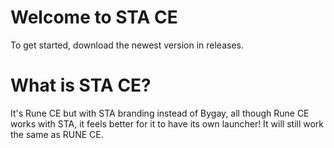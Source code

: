 # Welcome to STA CE
To get started, download the newest version in releases.

# What is STA CE?
It's Rune CE but with STA branding instead of Bygay, all though Rune CE works with STA, it feels better for it to have its own launcher! It will still work the same as RUNE CE.
